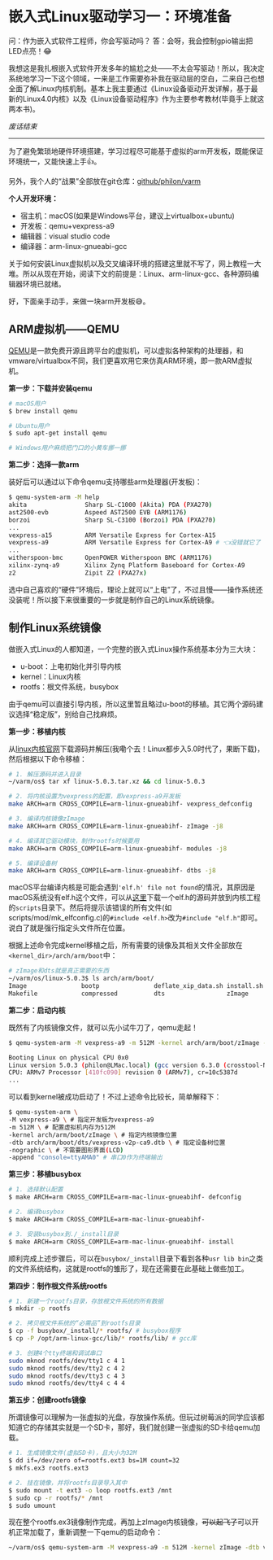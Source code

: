 # 嵌入式Linux驱动学习一：环境准备

问：作为嵌入式软件工程师，你会写驱动吗？
答：会呀，我会控制gpio输出把LED点亮！😂

我想这是我扎根嵌入式软件开发多年的尴尬之处——不太会写驱动！所以，我决定系统地学习一下这个领域，一来是工作需要弥补我在驱动层的空白，二来自己也想全面了解Linux内核机制。基本上我主要通过《Linux设备驱动开发详解，基于最新的Linux4.0内核》以及《Linux设备驱动程序》作为主要参考教材(毕竟手上就这两本书)。

*废话结束*
***

为了避免繁琐地硬件环境搭建，学习过程尽可能基于虚拟的arm开发板，既能保证环境统一，又能快速上手👍。

另外，我个人的“战果”全部放在git仓库：[github/philon/varm]()

**个人开发环境：**

- 宿主机：macOS(如果是Windows平台，建议上virtualbox+ubuntu)
- 开发板：qemu+vexpress-a9
- 编辑器：visual studio code
- 编译器：arm-linux-gnueabi-gcc

关于如何安装Linux虚拟机以及交叉编译环境的搭建这里就不写了，网上教程一大堆。所以从现在开始，阅读下文的前提是：Linux、arm-linux-gcc、各种源码编辑器环境已就绪。

好，下面亲手动手，来做一块arm开发板😅。

## ARM虚拟机——QEMU

[QEMU](https://www.qemu.org)是一款免费开源且跨平台的虚拟机，可以虚拟各种架构的处理器，和vmware/virtualbox不同，我们更喜欢用它来仿真ARM环境，即一款ARM虚拟机。

**第一步：下载并安装qemu**

```sh
# macOS用户
$ brew install qemu

# Ubuntu用户
$ sudo apt-get install qemu

# Windows用户麻烦把门口的小黄车挪一挪
```

**第二步：选择一款arm**

装好后可以通过以下命令qemu支持哪些arm处理器(开发板)：
```sh
$ qemu-system-arm -M help
akita                Sharp SL-C1000 (Akita) PDA (PXA270)
ast2500-evb          Aspeed AST2500 EVB (ARM1176)
borzoi               Sharp SL-C3100 (Borzoi) PDA (PXA270)
...
vexpress-a15         ARM Versatile Express for Cortex-A15
vexpress-a9          ARM Versatile Express for Cortex-A9 # 👈没错就它了
...
witherspoon-bmc      OpenPOWER Witherspoon BMC (ARM1176)
xilinx-zynq-a9       Xilinx Zynq Platform Baseboard for Cortex-A9
z2                   Zipit Z2 (PXA27x)
```

选中自己喜欢的“硬件”环境后，理论上就可以“上电”了，不过且慢——操作系统还没装呢！所以接下来很重要的一步就是制作自己的Linux系统镜像。

## 制作Linux系统镜像

做嵌入式Linux的人都知道，一个完整的嵌入式Linux操作系统基本分为三大块：
- u-boot：上电初始化并引导内核
- kernel：Linux内核
- rootfs：根文件系统，busybox

由于qemu可以直接引导内核，所以这里暂且略过u-boot的移植。其它两个源码建议选择“稳定版”，别给自己找麻烦。

**第一步：移植内核**

从[linux内核官网](https://www.kernel.org)下载源码并解压(我嘞个去！Linux都步入5.0时代了，果断下载)，然后根据以下命令移植：

```sh
# 1. 解压源码并进入目录
~/varm/os$ tar xf linux-5.0.3.tar.xz && cd linux-5.0.3

# 2. 将内核设置为vexpress的配置，即vexpress-a9开发板
make ARCH=arm CROSS_COMPILE=arm-linux-gnueabihf- vexpress_defconfig

# 3. 编译内核镜像zImage
make ARCH=arm CROSS_COMPILE=arm-linux-gnueabihf- zImage -j8

# 4. 编译其它驱动模块，制作rootfs时候要用
make ARCH=arm CROSS_COMPILE=arm-linux-gnueabihf- modules -j8

# 5. 编译设备树
make ARCH=arm CROSS_COMPILE=arm-linux-gnueabihf- dtbs -j8
```

macOS平台编译内核是可能会遇到`'elf.h' file not found`的情况，其原因是macOS系统没有elf.h这个文件，可以从[这里](https://www.rockbox.org/tracker/9006?getfile=16683)下载一个elf.h的源码并放到内核工程的`scripts`目录下。然后将提示该错误的所有文件(如scripts/mod/mk_elfconfig.c)的`#include <elf.h>`改为`#include "elf.h"`即可。说白了就是强行指定头文件所在位置。

根据上述命令完成kernel移植之后，所有需要的镜像及其相关文件全部放在`<kernel_dir>/arch/arm/boot`中：
```sh
# zImage和dts就是真正需要的东西
~/varm/os/linux-5.0.3$ ls arch/arm/boot/
Image               bootp               deflate_xip_data.sh install.sh
Makefile            compressed          dts                 zImage
```

**第二步：启动内核**

既然有了内核镜像文件，就可以先小试牛刀了，qemu走起！

```sh
$ qemu-system-arm -M vexpress-a9 -m 512M -kernel arch/arm/boot/zImage -dtb arch/arm/boot/dts/vexpress-v2p-ca9.dtb -nographic -append "console=ttyAMA0"

Booting Linux on physical CPU 0x0
Linux version 5.0.3 (philon@LMac.local) (gcc version 6.3.0 (crosstool-NG crosstool-ng-1.23.0)) #1 SMP Wed Mar 20 21:47:37 CST 2019
CPU: ARMv7 Processor [410fc090] revision 0 (ARMv7), cr=10c5387d
...
```

可以看到kernel被成功启动了！不过上述命令比较长，简单解释下：
```sh
$ qemu-system-arm \
-M vexpress-a9 \ # 指定开发板为vexpress-a9
-m 512M \ # 配置虚拟机内存为512M
-kernel arch/arm/boot/zImage \ # 指定内核镜像位置
-dtb arch/arm/boot/dts/vexpress-v2p-ca9.dtb \ # 指定设备树位置
-nographic \ # 不需要图形界面(LCD)
-append "console=ttyAMA0" # 串口0作为终端输出
```

**第三步：移植busybox**

```sh
# 1. 选择默认配置
$ make ARCH=arm CROSS_COMPILE=arm-mac-linux-gnueabihf- defconfig

# 2. 编译busybox
$ make ARCH=arm CROSS_COMPILE=arm-mac-linux-gnueabihf-

# 3. 安装busybox到./_install目录
$ make ARCH=arm CROSS_COMPILE=arm-mac-linux-gnueabihf- install

```

顺利完成上述步骤后，可以在`busybox/_install`目录下看到各种`usr lib bin`之类的文件系统结构，这就是rootfs的雏形了，现在还需要在此基础上做些加工。

**第四步：制作根文件系统rootfs**

```sh
# 1. 新建一个rootfs目录，存放根文件系统的所有数据
$ mkdir -p rootfs

# 2. 拷贝根文件系统的“必需品”到rootfs目录
$ cp -f busybox/_install/* rootfs/ # busybox程序
$ cp -P /opt/arm-linux-gcc/lib/* rootfs/lib/ # gcc库

# 3. 创建4个tty终端和调试串口
sudo mknod rootfs/dev/tty1 c 4 1
sudo mknod rootfs/dev/tty2 c 4 2
sudo mknod rootfs/dev/tty3 c 4 3
sudo mknod rootfs/dev/tty4 c 4 4
```

**第五步：创建rootfs镜像**

所谓镜像可以理解为一张虚拟的光盘，存放操作系统。但玩过树莓派的同学应该都知道它的存储其实就是一个SD卡，那好，我们就创建一张虚拟的SD卡给qemu加载。

```sh
# 1. 生成镜像文件(虚拟SD卡)，且大小为32M
$ dd if=/dev/zero of=rootfs.ext3 bs=1M count=32
$ mkfs.ex3 rootfs.ext3

# 2. 挂在镜像，并将rootfs目录导入其中
$ sudo mount -t ext3 -o loop rootfs.ext3 /mnt
$ sudo cp -r rootfs/* /mnt
$ sudo umount
```

现在整个rootfs.ex3镜像制作完成，再加上zImage内核镜像，~~可以起飞了~~可以开机正常加载了，重新调整一下qemu的启动命令：
```sh
~/varm/os$ qemu-system-arm -M vexpress-a9 -m 512M -kernel zImage -dtb vexpress-v2p-ca9.dtb -nographic -append "init=/linuxrc root=/dev/mmcblk0p1 rw rootwait earlyprintk console=ttyAMA0"
```
